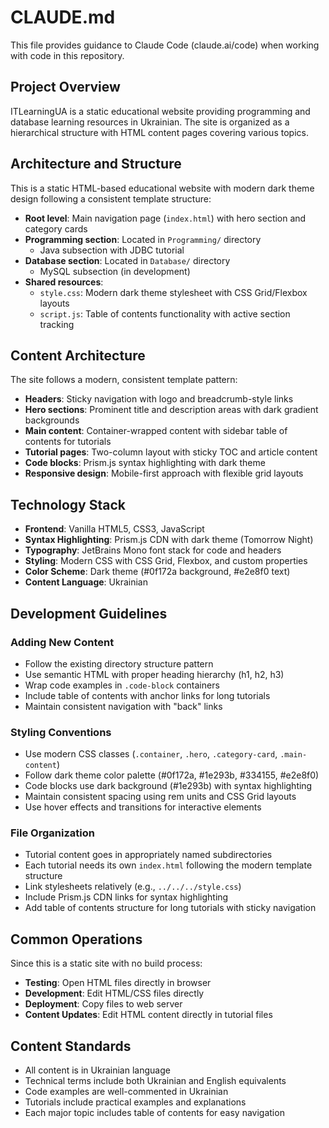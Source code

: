 # CLAUDE.md

This file provides guidance to Claude Code (claude.ai/code) when working with code in this repository.

## Project Overview

ITLearningUA is a static educational website providing programming and database learning resources in Ukrainian. The site is organized as a hierarchical structure with HTML content pages covering various topics.

## Architecture and Structure

This is a static HTML-based educational website with modern dark theme design following a consistent template structure:

- **Root level**: Main navigation page (`index.html`) with hero section and category cards
- **Programming section**: Located in `Programming/` directory
  - Java subsection with JDBC tutorial
- **Database section**: Located in `Database/` directory  
  - MySQL subsection (in development)
- **Shared resources**: 
  - `style.css`: Modern dark theme stylesheet with CSS Grid/Flexbox layouts
  - `script.js`: Table of contents functionality with active section tracking

## Content Architecture

The site follows a modern, consistent template pattern:
- **Headers**: Sticky navigation with logo and breadcrumb-style links
- **Hero sections**: Prominent title and description areas with dark gradient backgrounds
- **Main content**: Container-wrapped content with sidebar table of contents for tutorials
- **Tutorial pages**: Two-column layout with sticky TOC and article content
- **Code blocks**: Prism.js syntax highlighting with dark theme
- **Responsive design**: Mobile-first approach with flexible grid layouts

## Technology Stack

- **Frontend**: Vanilla HTML5, CSS3, JavaScript
- **Syntax Highlighting**: Prism.js CDN with dark theme (Tomorrow Night)
- **Typography**: JetBrains Mono font stack for code and headers
- **Styling**: Modern CSS with CSS Grid, Flexbox, and custom properties
- **Color Scheme**: Dark theme (#0f172a background, #e2e8f0 text)
- **Content Language**: Ukrainian

## Development Guidelines

### Adding New Content
- Follow the existing directory structure pattern
- Use semantic HTML with proper heading hierarchy (h1, h2, h3)
- Wrap code examples in `.code-block` containers
- Include table of contents with anchor links for long tutorials
- Maintain consistent navigation with "back" links

### Styling Conventions
- Use modern CSS classes (`.container`, `.hero`, `.category-card`, `.main-content`)
- Follow dark theme color palette (#0f172a, #1e293b, #334155, #e2e8f0)
- Code blocks use dark background (#1e293b) with syntax highlighting
- Maintain consistent spacing using rem units and CSS Grid layouts
- Use hover effects and transitions for interactive elements

### File Organization
- Tutorial content goes in appropriately named subdirectories
- Each tutorial needs its own `index.html` following the modern template structure
- Link stylesheets relatively (e.g., `../../../style.css`)
- Include Prism.js CDN links for syntax highlighting
- Add table of contents structure for long tutorials with sticky navigation

## Common Operations

Since this is a static site with no build process:
- **Testing**: Open HTML files directly in browser
- **Development**: Edit HTML/CSS files directly
- **Deployment**: Copy files to web server
- **Content Updates**: Edit HTML content directly in tutorial files

## Content Standards

- All content is in Ukrainian language
- Technical terms include both Ukrainian and English equivalents
- Code examples are well-commented in Ukrainian
- Tutorials include practical examples and explanations
- Each major topic includes table of contents for easy navigation